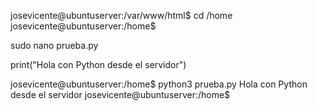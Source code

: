 josevicente@ubuntuserver:/var/www/html$ cd /home
josevicente@ubuntuserver:/home$ 


sudo nano prueba.py

print("Hola con Python desde el servidor")

josevicente@ubuntuserver:/home$ python3 prueba.py
Hola con Python desde el servidor
josevicente@ubuntuserver:/home$ 

